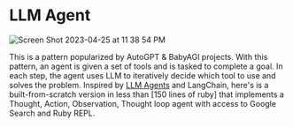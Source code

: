 # LLM Agent

![Screen Shot 2023-04-25 at 11 38 54 PM](https://user-images.githubusercontent.com/4744549/234490462-e62904ac-d0c3-4a4a-974f-35459975d184.png)


This is a pattern popularized by AutoGPT & BabyAGI projects. With this pattern, an agent is given a set of tools and is tasked to complete a goal. In each step, the agent uses LLM to iteratively decide which tool to use and solves the problem. Inspired by [LLM Agents](https://github.com/mpaepper/llm_agents/tree/main/llm_agents) and LangChain, here's is a built-from-scratch version in less than [150 lines of ruby] that implements a Thought, Action, Observation, Thought loop agent with access to Google Search and Ruby REPL.  
